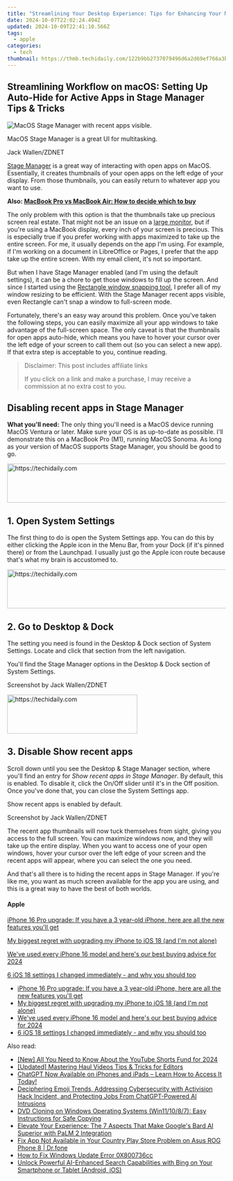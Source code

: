```yaml
---
title: "Streamlining Your Desktop Experience: Tips for Enhancing Your MacOS Sonoma's Menu Bar"
date: 2024-10-07T22:02:24.494Z
updated: 2024-10-09T22:41:10.566Z
tags:
  - apple
categories:
  - tech
thumbnail: https://thmb.techidaily.com/122b9bb2737079496d6a2d69ef766a3b3b8a091bd4f5906c27990e96a64caabf.jpg
---
```


## Streamlining Workflow on macOS: Setting Up Auto-Hide for Active Apps in Stage Manager  Tips & Tricks

![MacOS Stage Manager with recent apps visible.](https://www.zdnet.com/a/img/resize/043b3401c6347e414b43f550b9861947feb8f183/2023/12/13/990a8ef5-e17e-46f5-b351-ece7dd238d0e/stagemanagerhero.jpg?auto=webp&width=1280)

MacOS Stage Manager is a great UI for multitasking.

Jack Wallen/ZDNET

[Stage Manager](https://www.zdnet.com/article/what-is-macos-stage-manager-and-how-do-you-enable-it/) is a great way of interacting with open apps on MacOS. Essentially, it creates thumbnails of your open apps on the left edge of your display. From those thumbnails, you can easily return to whatever app you want to use.

**Also: [MacBook Pro vs MacBook Air: How to decide which to buy](https://www.zdnet.com/article/macbook-air-vs-macbook-pro-how-to-decide/)**

The only problem with this option is that the thumbnails take up precious screen real estate. That might not be an issue on a [large monitor](https://www.zdnet.com/home-and-office/smart-office/best-large-monitor/), but if you're using a MacBook display, every inch of your screen is precious. This is especially true if you prefer working with apps maximized to take up the entire screen. For me, it usually depends on the app I'm using. For example, if I'm working on a document in LibreOffice or Pages, I prefer that the app take up the entire screen. With my email client, it's not so important.

But when I have Stage Manager enabled (and I'm using the default settings), it can be a chore to get those windows to fill up the screen. And since I started using the [Rectangle window snapping tool](https://www.zdnet.com/article/how-to-get-true-window-snapping-in-macos/), I prefer all of my window resizing to be efficient. With the Stage Manager recent apps visible, even Rectangle can't snap a window to full-screen mode.

Fortunately, there's an easy way around this problem. Once you've taken the following steps, you can easily maximize all your app windows to take advantage of the full-screen space. The only caveat is that the thumbnails for open apps auto-hide, which means you have to hover your cursor over the left edge of your screen to call them out (so you can select a new app). If that extra step is acceptable to you, continue reading.

>  Disclaimer: This post includes affiliate links
>
>  If you click on a link and make a purchase, I may receive a commission at no extra cost to you.
>

## Disabling recent apps in Stage Manager

**What you'll need:** The only thing you'll need is a MacOS device running MacOS Ventura or later. Make sure your OS is as up-to-date as possible. I'll demonstrate this on a MacBook Pro (M1), running MacOS Sonoma. As long as your version of MacOS supports Stage Manager, you should be good to go.

<!-- affiliate ads begin -->
<a href="https://aligracehair.sjv.io/c/5597632/2016148/19272" target="_top" id="2016148">
  <img src="//a.impactradius-go.com/display-ad/19272-2016148" border="0" alt="https://techidaily.com" width="728" height="90"/>
</a>
<img height="0" width="0" src="https://aligracehair.sjv.io/i/5597632/2016148/19272" style="position:absolute;visibility:hidden;" border="0" />
<!-- affiliate ads end -->

## 1\. Open System Settings

The first thing to do is open the System Settings app. You can do this by either clicking the Apple icon in the Menu Bar, from your Dock (if it's pinned there) or from the Launchpad. I usually just go the Apple icon route because that's what my brain is accustomed to.

<!-- affiliate ads begin -->
<a href="https://unicoeye.pxf.io/c/5597632/2134236/18498" target="_top" id="2134236">
  <img src="//a.impactradius-go.com/display-ad/18498-2134236" border="0" alt="https://techidaily.com" width="728" height="90"/>
</a>
<img height="0" width="0" src="https://unicoeye.pxf.io/i/5597632/2134236/18498" style="position:absolute;visibility:hidden;" border="0" />
<!-- affiliate ads end -->

## 2\. Go to Desktop & Dock

The setting you need is found in the Desktop & Dock section of System Settings. Locate and click that section from the left navigation.

You'll find the Stage Manager options in the Desktop & Dock section of System Settings.

Screenshot by Jack Wallen/ZDNET

<!-- affiliate ads begin -->
<a href="https://aligracehair.sjv.io/c/5597632/1885943/19272" target="_top" id="1885943">
  <img src="//a.impactradius-go.com/display-ad/19272-1885943" border="0" alt="https://techidaily.com" width="300" height="90"/>
</a>
<img height="0" width="0" src="https://aligracehair.sjv.io/i/5597632/1885943/19272" style="position:absolute;visibility:hidden;" border="0" />
<!-- affiliate ads end -->

## 3\. Disable Show recent apps

Scroll down until you see the Desktop & Stage Manager section, where you'll find an entry for _Show recent apps in Stage Manager_. By default, this is enabled. To disable it, click the On/Off slider until it's in the Off position. Once you've done that, you can close the System Settings app. 

Show recent apps is enabled by default.

Screenshot by Jack Wallen/ZDNET

The recent app thumbnails will now tuck themselves from sight, giving you access to the full screen. You can maximize windows now, and they will take up the entire display. When you want to access one of your open windows, hover your cursor over the left edge of your screen and the recent apps will appear, where you can select the one you need.

And that's all there is to hiding the recent apps in Stage Manager. If you're like me, you want as much screen available for the app you are using, and this is a great way to have the best of both worlds.

#### Apple

[iPhone 16 Pro upgrade: If you have a 3 year-old iPhone, here are all the new features you'll get](https://www.zdnet.com/article/iphone-16-pro-and-pro-max-hands-on/ "iPhone 16 Pro upgrade: If you have a 3 year-old iPhone, here are all the new features you'll get")

[My biggest regret with upgrading my iPhone to iOS 18 (and I'm not alone)](https://www.zdnet.com/article/my-biggest-regret-with-upgrading-my-iphone-to-ios-18-and-im-not-alone/ "My biggest regret with upgrading my iPhone to iOS 18 (and I'm not alone)")

[We've used every iPhone 16 model and here's our best buying advice for 2024](https://www.zdnet.com/article/iphone-16-pro-max-buying-advice-2024/ "We've used every iPhone 16 model and here's our best buying advice for 2024")

[6 iOS 18 settings I changed immediately - and why you should too](https://www.zdnet.com/article/6-ios-18-settings-i-changed-immediately-and-why-you-should-too/ "6 iOS 18 settings I changed immediately - and why you should too")

* [iPhone 16 Pro upgrade: If you have a 3 year-old iPhone, here are all the new features you'll get](https://www.zdnet.com/article/iphone-16-pro-and-pro-max-hands-on/ "iPhone 16 Pro upgrade: If you have a 3 year-old iPhone, here are all the new features you'll get")
* [My biggest regret with upgrading my iPhone to iOS 18 (and I'm not alone)](https://www.zdnet.com/article/my-biggest-regret-with-upgrading-my-iphone-to-ios-18-and-im-not-alone/ "My biggest regret with upgrading my iPhone to iOS 18 (and I'm not alone)")
* [We've used every iPhone 16 model and here's our best buying advice for 2024](https://www.zdnet.com/article/iphone-16-pro-max-buying-advice-2024/ "We've used every iPhone 16 model and here's our best buying advice for 2024")
* [6 iOS 18 settings I changed immediately - and why you should too](https://www.zdnet.com/article/6-ios-18-settings-i-changed-immediately-and-why-you-should-too/ "6 iOS 18 settings I changed immediately - and why you should too")

<ins class="adsbygoogle"
     style="display:block"
     data-ad-format="autorelaxed"
     data-ad-client="ca-pub-7571918770474297"
     data-ad-slot="1223367746"></ins>

<ins class="adsbygoogle"
     style="display:block"
     data-ad-client="ca-pub-7571918770474297"
     data-ad-slot="8358498916"
     data-ad-format="auto"
     data-full-width-responsive="true"></ins>

<span class="atpl-alsoreadstyle">Also read:</span>
<div><ul>
<li><a href="https://facebook-video-share.techidaily.com/new-all-you-need-to-know-about-the-youtube-shorts-fund-for-2024/"><u>[New] All You Need to Know About the YouTube Shorts Fund for 2024</u></a></li>
<li><a href="https://fox-boxes.techidaily.com/updated-mastering-haul-videos-tips-and-tricks-for-editors/"><u>[Updated] Mastering Haul Videos Tips & Tricks for Editors</u></a></li>
<li><a href="https://tech-haven.techidaily.com/chatgpt-now-available-on-iphones-and-ipads-learn-how-to-access-it-today/"><u>ChatGPT Now Available on iPhones and iPads – Learn How to Access It Today!</u></a></li>
<li><a href="https://tech-haven.techidaily.com/deciphering-emoji-trends-addressing-cybersecurity-with-activision-hack-incident-and-protecting-jobs-from-chatgpt-powered-ai-intrusions/"><u>Deciphering Emoji Trends, Addressing Cybersecurity with Activision Hack Incident, and Protecting Jobs From ChatGPT-Powered AI Intrusions</u></a></li>
<li><a href="https://discover-alternatives.techidaily.com/dvd-cloning-on-windows-operating-systems-win111087-easy-instructions-for-safe-copying/"><u>DVD Cloning on Windows Operating Systems (Win11/10/8/7): Easy Instructions for Safe Copying</u></a></li>
<li><a href="https://tech-haven.techidaily.com/elevate-your-experience-the-7-aspects-that-make-googles-bard-ai-superior-with-palm-2-integration/"><u>Elevate Your Experience: The 7 Aspects That Make Google's Bard AI Superior with PaLM 2 Integration</u></a></li>
<li><a href="https://howto.techidaily.com/fix-app-not-available-in-your-country-play-store-problem-on-asus-rog-phone-8-drfone-by-drfone-fix-android-problems-fix-android-problems/"><u>Fix App Not Available in Your Country Play Store Problem on Asus ROG Phone 8 | Dr.fone</u></a></li>
<li><a href="https://win11-tips.techidaily.com/how-to-fix-windows-update-error-0x800736cc/"><u>How to Fix Windows Update Error 0X800736cc</u></a></li>
<li><a href="https://tech-haven.techidaily.com/unlock-powerful-ai-enhanced-search-capabilities-with-bing-on-your-smartphone-or-tablet-android-ios/"><u>Unlock Powerful AI-Enhanced Search Capabilities with Bing on Your Smartphone or Tablet (Android, iOS)</u></a></li>
</ul></div>

